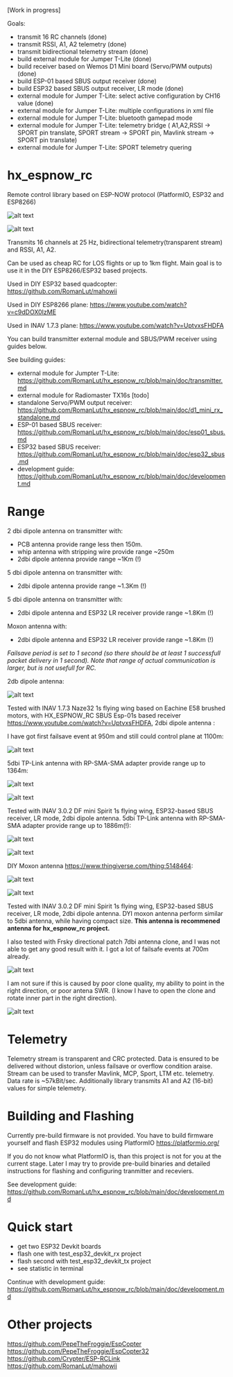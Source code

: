 [Work in progress]

Goals:
- transmit 16 RC channels (done)
- transmit RSSI, A1, A2 telemetry (done)
- transmit bidirectional telemetry stream (done)
- build external module for Jumper T-Lite (done)
- build receiver based on Wemos D1 Mini board (Servo/PWM outputs) (done)
- build ESP-01 based SBUS output receiver (done)
- build ESP32 based SBUS output receiver, LR mode (done)
- external module for Jumper T-Lite: select active configuration by CH16 value (done)
- external module for Jumper T-Lite: multiple configurations in xml file
- external module for Jumper T-Lite: bluetooth gamepad mode
- external module for Jumper T-Lite: telemetry bridge ( A1,A2,RSSI -> SPORT pin translate, SPORT stream -> SPORT pin, Mavlink stream -> SPORT pin translate)
- external module for Jumper T-Lite: SPORT telemetry quering

# hx_espnow_rc

Remote control library based on ESP-NOW protocol (PlatformIO, ESP32 and ESP8266)

![alt text](https://raw.githubusercontent.com/RomanLut/hx_espnow_rc/main/doc/ExternalModule.jpg "External module")

![alt text](https://raw.githubusercontent.com/RomanLut/hx_espnow_rc/main/doc/diagram.jpg "Diagram")

Transmits 16 channels at 25 Hz, bidirectional telemetry(transparent stream) and RSSI, A1, A2.

Can be used as cheap RC for LOS flights or up to 1km flight.
Main goal is to use it in the DIY ESP8266/ESP32 based projects.

Used in DIY ESP32 based quadcopter: https://github.com/RomanLut/mahowii

Used in DIY ESP8266 plane: https://www.youtube.com/watch?v=c9dDOX0IzME

Used in INAV 1.7.3 plane: https://www.youtube.com/watch?v=UptvxsFHDFA

You can build transmitter external module and SBUS/PWM receiver using guides below.

See building guides:

- external module for Jumpter T-Lite: https://github.com/RomanLut/hx_espnow_rc/blob/main/doc/transmitter.md
- external module for Radiomaster TX16s [todo]
- standalone Servo/PWM output receiver: https://github.com/RomanLut/hx_espnow_rc/blob/main/doc/d1_mini_rx_standalone.md
- ESP-01 based SBUS receiver: https://github.com/RomanLut/hx_espnow_rc/blob/main/doc/esp01_sbus.md
- ESP32 based SBUS receiver: https://github.com/RomanLut/hx_espnow_rc/blob/main/doc/esp32_sbus.md
- development guide: https://github.com/RomanLut/hx_espnow_rc/blob/main/doc/development.md

# Range
2 dbi dipole antenna on transmitter with:
 - PCB antenna provide range less then 150m.
 - whip antenna with stripping wire provide range ~250m
 - 2dbi dipole antenna provide range ~1Km (!)

5 dbi dipole antenna on transmitter with:
 - 2dbi dipole antenna provide range ~1.3Km (!)

5 dbi dipole antenna on transmitter with:
 - 2dbi dipole antenna and ESP32 LR receiver provide range ~1.8Km (!)

Moxon antenna with:
 - 2dbi dipole antenna and ESP32 LR receiver provide range ~1.8Km (!)

*Failsave period is set to 1 second (so there should be at least 1 successfull packet delivery in 1 second). Note that range of actual communication is larger, but is not usefull for RC.*


2db dipole antenna:

![alt text](https://raw.githubusercontent.com/RomanLut/hx_espnow_rc/main/doc/planehxwing.jpg "hxwing")

Tested with INAV 1.7.3 Naze32 1s flying wing based on Eachine E58 brushed motors, with HX_ESPNOW_RC SBUS Esp-01s based receiver https://www.youtube.com/watch?v=UptvxsFHDFA, 2dbi dipole antenna :

I have got first failsave event at 950m and still could control plane at 1100m:

![alt text](https://raw.githubusercontent.com/RomanLut/hx_espnow_rc/main/doc/telemetryviewer.jpg "telemetryviewer")

5dbi TP-Link antenna with RP-SMA-SMA adapter provide range up to 1364m:

![alt text](https://raw.githubusercontent.com/RomanLut/hx_espnow_rc/main/doc/antenna_5dbi.jpg "antenna_5dbi")

![alt text](https://raw.githubusercontent.com/RomanLut/hx_espnow_rc/main/doc/telemetryviewer_5dbi.jpg "telemetryviewer_5dbi")

Tested with INAV 3.0.2 DF mini Spirit 1s flying wing, ESP32-based SBUS receiver, LR mode, 2dbi dipole antenna.
5dbi TP-Link antenna with RP-SMA-SMA adapter provide range up to 1886m(!):

![alt text](https://raw.githubusercontent.com/RomanLut/hx_espnow_rc/main/doc/dfminispirit.jpg "dfminispirit")

![alt text](https://raw.githubusercontent.com/RomanLut/hx_espnow_rc/main/doc/telemetryviewer_5dbi_lr.jpg "telemetryviewer_5dbi_lr")

DIY Moxon antenna https://www.thingiverse.com/thing:5148464:

![alt text](https://raw.githubusercontent.com/RomanLut/hx_espnow_rc/main/doc/moxon.jpg "moxon")

![alt text](https://raw.githubusercontent.com/RomanLut/hx_espnow_rc/main/doc/telemetryviewer_moxon_lr.jpg "telemetryviewer_moxon_lr")

Tested with INAV 3.0.2 DF mini Spirit 1s flying wing, ESP32-based SBUS receiver, LR mode, 2dbi dipole antenna.
DYI moxon antenna perform similar to 5dbi antenna, while having compact size. **This antenna is recommened antenna for hx_espnow_rc project.**

I also tested with Frsky directional patch 7dbi antenna clone, and I was not able to get any good result with it. I got a lot of failsafe events at 700m already.

![alt text](https://raw.githubusercontent.com/RomanLut/hx_espnow_rc/main/doc/frskypatch.jpg "frskypatch")

I am not sure if this is caused by poor clone quality, my ability to point in the right direction, or poor antena SWR.
(I know I have to open the clone and rotate inner part in the right direction).

![alt text](https://raw.githubusercontent.com/RomanLut/hx_espnow_rc/main/doc/frskypatchinside.jpg "frskypatchinside")

# Telemetry
Telemetry stream is transparent and CRC protected. Data is ensured to be delivered without distorion, unless failsave or overflow condition araise. Stream can be used to transfer Mavlink, MCP, Sport, LTM etc. telemetry. Data rate is ~57kBit/sec.
Additionally library transmits A1 and A2 (16-bit) values for simple telemetry.

# Building and Flashing
Currently pre-build firmware is not provided. You have to build firmware yourself and flash ESP32 modules using PlatformIO https://platformio.org/

If you do not know what PlatformIO is, than this project is not for you at the current stage. Later I may try to provide pre-build binaries and detailed instructions for flashing and configuring tranmitter and receviers.

See development guide: https://github.com/RomanLut/hx_espnow_rc/blob/main/doc/development.md

# Quick start

- get two ESP32 Devkit boards
- flash one with test_esp32_devkit_rx project
- flash second with test_esp32_devkit_tx project
- see statistic in terminal

Continue with development guide: https://github.com/RomanLut/hx_espnow_rc/blob/main/doc/development.md


# Other projects

https://github.com/PepeTheFroggie/EspCopter
https://github.com/PepeTheFroggie/EspCopter32
https://github.com/Crypter/ESP-RCLink
https://github.com/RomanLut/mahowii
